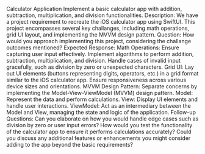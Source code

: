 Calculator Application 
Implement a basic calculator app with addition, subtraction, multiplication, and division functionalities.
Description: 
We have a project requirement to recreate the iOS calculator app using SwiftUI. This project encompasses several key challanges, including math operations, grid UI layout, and implementing the MVVM design pattern.
Question: How would you approach implementing this project, considering the challange outcomes mentioned?
Expected Response:
Math Operations:
Ensure capturing user input effectively.
Implement algorithms to perform addition, subtraction, multiplication, and division.
Handle cases of invalid input gracefully, such as division by zero or unexpected characters.
Grid UI:
Lay out UI elements (buttons representing digits, operators, etc.) in a grid format similar to the iOS calculator app.
Ensure responsiveness across various device sizes and orientations.
MVVM Design Pattern:
Separate concerns by implementing the Model-View-ViewModel (MVVM) design pattern.
Model: Represent the data and perform calculations.
View: Display UI elements and handle user interactions.
ViewModel: Act as an intermediary between the Model and View, managing the state and logic of the application.
Follow-up Questions:
Can you elaborate on how you would handle edge cases such as division by zero or user input errors?
How would you test the functionality of the calculator app to ensure it performs calculations accurately?
Could you discuss any additional features or enhancements you might consider adding to the app beyond the basic requirements?
